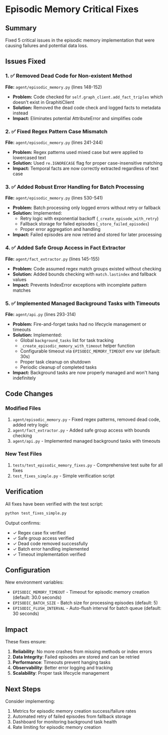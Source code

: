 # Episodic Memory Critical Fixes

## Summary
Fixed 5 critical issues in the episodic memory implementation that were causing failures and potential data loss.

## Issues Fixed

### 1. ✅ Removed Dead Code for Non-existent Method
**File:** `agent/episodic_memory.py` (lines 148-152)
- **Problem:** Code checked for `self.graph_client.add_fact_triples` which doesn't exist in GraphitiClient
- **Solution:** Removed the dead code check and logged facts to metadata instead
- **Impact:** Eliminates potential AttributeError and simplifies code

### 2. ✅ Fixed Regex Pattern Case Mismatch
**File:** `agent/episodic_memory.py` (lines 241-244)
- **Problem:** Regex patterns used mixed case but were applied to lowercased text
- **Solution:** Used `re.IGNORECASE` flag for proper case-insensitive matching
- **Impact:** Temporal facts are now correctly extracted regardless of text case

### 3. ✅ Added Robust Error Handling for Batch Processing
**File:** `agent/episodic_memory.py` (lines 530-541)
- **Problem:** Batch processing only logged errors without retry or fallback
- **Solution:** Implemented:
  - Retry logic with exponential backoff (`_create_episode_with_retry`)
  - Fallback storage for failed episodes (`_store_failed_episodes`)
  - Proper error aggregation and handling
- **Impact:** Failed episodes are now retried and stored for later processing

### 4. ✅ Added Safe Group Access in Fact Extractor
**File:** `agent/fact_extractor.py` (lines 145-155)
- **Problem:** Code assumed regex match groups existed without checking
- **Solution:** Added bounds checking with `match.lastindex` and fallback values
- **Impact:** Prevents IndexError exceptions with incomplete pattern matches

### 5. ✅ Implemented Managed Background Tasks with Timeouts
**File:** `agent/api.py` (lines 293-314)
- **Problem:** Fire-and-forget tasks had no lifecycle management or timeouts
- **Solution:** Implemented:
  - Global `background_tasks` list for task tracking
  - `_create_episodic_memory_with_timeout` helper function
  - Configurable timeout via `EPISODIC_MEMORY_TIMEOUT` env var (default: 30s)
  - Proper task cleanup on shutdown
  - Periodic cleanup of completed tasks
- **Impact:** Background tasks are now properly managed and won't hang indefinitely

## Code Changes

### Modified Files
1. `agent/episodic_memory.py` - Fixed regex patterns, removed dead code, added retry logic
2. `agent/fact_extractor.py` - Added safe group access with bounds checking
3. `agent/api.py` - Implemented managed background tasks with timeouts

### New Test Files
1. `tests/test_episodic_memory_fixes.py` - Comprehensive test suite for all fixes
2. `test_fixes_simple.py` - Simple verification script

## Verification

All fixes have been verified with the test script:
```bash
python test_fixes_simple.py
```

Output confirms:
- ✓ Regex case fix verified
- ✓ Safe group access verified  
- ✓ Dead code removed successfully
- ✓ Batch error handling implemented
- ✓ Timeout implementation verified

## Configuration

New environment variables:
- `EPISODIC_MEMORY_TIMEOUT` - Timeout for episodic memory creation (default: 30.0 seconds)
- `EPISODIC_BATCH_SIZE` - Batch size for processing episodes (default: 5)
- `EPISODIC_FLUSH_INTERVAL` - Auto-flush interval for batch queue (default: 30 seconds)

## Impact

These fixes ensure:
1. **Reliability**: No more crashes from missing methods or index errors
2. **Data Integrity**: Failed episodes are stored and can be retried
3. **Performance**: Timeouts prevent hanging tasks
4. **Observability**: Better error logging and tracking
5. **Scalability**: Proper task lifecycle management

## Next Steps

Consider implementing:
1. Metrics for episodic memory creation success/failure rates
2. Automated retry of failed episodes from fallback storage
3. Dashboard for monitoring background task health
4. Rate limiting for episodic memory creation